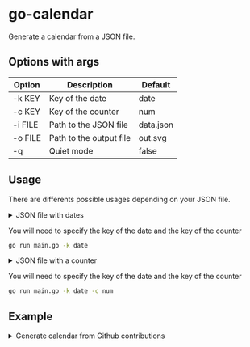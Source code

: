 # go-calendar

Generate a calendar from a JSON file.

## Options with args

| Option  | Description             | Default   |
| ------- | ----------------------- | --------- |
| -k KEY  | Key of the date         | date      |
| -c KEY  | Key of the counter      | num       |
| -i FILE | Path to the JSON file   | data.json |
| -o FILE | Path to the output file | out.svg   |
| -q      | Quiet mode              | false     |

## Usage

There are differents possible usages depending on your JSON file.

<details>

<summary>JSON file with dates </summary>

```json
[
  {
    "date": "2022-11-06",
  },
  {
    "date": "2022-11-07",
  },
]
```

</details>

You will need to specify the key of the date and the key of the counter

```sh
go run main.go -k date
```

<details>

<summary>JSON file with a counter</summary>

```json
[
  {
    "date": "2022-11-06",
    "num": 9
  },
  {
    "date": "2022-11-06",
    "num": 1
  },
]
```

</details>

You will need to specify the key of the date and the key of the counter

```sh
go run main.go -k date -c num
```

## Example

<details>

<summary>Generate calendar from Github contributions</summary>

Using gh cli and jq, you can get your contributions from Github with

```sh
gh api graphql -F owner='Its-Just-Nans' -f query='
    query( $owner: String!) {
      user(login: $owner) {
    contributionsCollection {
      contributionCalendar {
        totalContributions
        weeks {
          contributionDays {
            contributionCount
            weekday
            date
          }
        }
      }
    }
  }}' | jq '[.data.user.contributionsCollection.contributionCalendar.weeks | .[].contributionDays |.[] | {date: (.date), num:(.contributionCount)}]' > out.json
```

Then you can generate the calendar with

```sh
go run main.go -k date -c num -i out.json -o contributions.svg
```

</details



